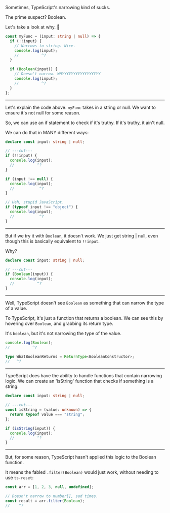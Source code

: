 Sometimes, TypeScript's narrowing kind of sucks.

The prime suspect? Boolean.

Let's take a look at why. 🧵

```ts twoslash
const myFunc = (input: string | null) => {
  if (!!input) {
    // Narrows to string. Nice.
    console.log(input);
    //          ^?
  }

  if (Boolean(input)) {
    // Doesn't narrow. WHYYYYYYYYYYYYYYYYY
    console.log(input);
    //          ^?
  }
};
```

---

Let's explain the code above. `myFunc` takes in a string or null. We want to ensure it's not null for some reason.

So, we can use an if statement to check if it's truthy. If it's truthy, it ain't null.

We can do that in MANY different ways:

```ts twoslash
declare const input: string | null;

// ---cut---
if (!!input) {
  console.log(input);
  //          ^?
}

if (input !== null) {
  console.log(input);
  //           ^?
}

// Heh, stupid JavaScript.
if (typeof input !== "object") {
  console.log(input);
  //           ^?
}
```

---

But if we try it with `Boolean`, it doesn't work. We just get string | null, even though this is basically equivalent to `!!input`.

Why?

```ts twoslash
declare const input: string | null;

// ---cut---
if (Boolean(input)) {
  console.log(input);
  //          ^?
}
```

---

Well, TypeScript doesn't see `Boolean` as something that can narrow the type of a value.

To TypeScript, it's just a function that returns a boolean. We can see this by hovering over `Boolean`, and grabbing its return type.

It's `boolean`, but it's not narrowing the type of the value.

```ts twoslash
console.log(Boolean);
//          ^?

type WhatBooleanReturns = ReturnType<BooleanConstructor>;
//   ^?
```

---

TypeScript does have the ability to handle functions that contain narrowing logic. We can create an 'isString' function that checks if something is a string:

```ts twoslash
declare const input: string | null;

// ---cut---
const isString = (value: unknown) => {
  return typeof value === "string";
};

if (isString(input)) {
  console.log(input);
  //          ^?
}
```

---

But, for some reason, TypeScript hasn't applied this logic to the Boolean function.

It means the fabled `.filter(Boolean)` would just work, without needing to use `ts-reset`:

```ts twoslash
const arr = [1, 2, 3, null, undefined];

// Doesn't narrow to number[], sad times.
const result = arr.filter(Boolean);
//    ^?
```
